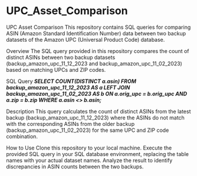 # UPC_Asset_Comparison

UPC Asset Comparison
This repository contains SQL queries for comparing ASIN (Amazon Standard Identification Number) data between two backup datasets of the Amazon UPC (Universal Product Code) database.

Overview
The SQL query provided in this repository compares the count of distinct ASINs between two backup datasets (backup_amazon_upc_11_12_2023 and backup_amazon_upc_11_02_2023) based on matching UPCs and ZIP codes.

SQL Query
_**SELECT COUNT(DISTINCT a.asin) 
FROM backup_amazon_upc_11_12_2023 AS a
LEFT JOIN backup_amazon_upc_11_02_2023 AS b
ON a.orig_upc = b.orig_upc AND a.zip = b.zip
WHERE a.asin <> b.asin;**_


Description
This query calculates the count of distinct ASINs from the latest backup (backup_amazon_upc_11_12_2023) where the ASINs do not match with the corresponding ASINs from the older backup (backup_amazon_upc_11_02_2023) for the same UPC and ZIP code combination.

How to Use
Clone this repository to your local machine.
Execute the provided SQL query in your SQL database environment, replacing the table names with your actual dataset names.
Analyze the result to identify discrepancies in ASIN counts between the two backups.
